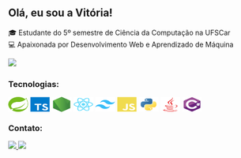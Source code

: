 
## Olá, eu sou a Vitória!
🎓 Estudante do 5º semestre de Ciência da Computação na UFSCar <br>
💻 Apaixonada por Desenvolvimento Web e Aprendizado de Máquina

<img height="180em" src="https://github-readme-stats.vercel.app/api/top-langs/?username=vitoriahilgert&layout=compact&theme=onedark"/> 

### Tecnologias:
<div style="display: inline_block"><img align="center" alt="Spring" height="30" width="40" src="https://github.com/devicons/devicon/blob/master/icons/spring/spring-original.svg"> <img align="center" alt="TypeScript" height="30" width="40" src="https://github.com/devicons/devicon/blob/master/icons/typescript/typescript-plain.svg"> <img align="center" alt="Node.js" height="30" width="40" src="https://github.com/devicons/devicon/blob/master/icons/nodejs/nodejs-original.svg"> <img align="center" alt="React" height="30" width="40" src="https://github.com/devicons/devicon/blob/master/icons/react/react-original.svg"> <img align="center" alt="Tailwind" height="30" width="40" src="https://github.com/devicons/devicon/blob/master/icons/tailwindcss/tailwindcss-original.svg"> <img align="center" alt="JavaScript" height="30" width="40" src="https://github.com/devicons/devicon/blob/master/icons/javascript/javascript-plain.svg"> <img align="center" alt="Python" height="30" width="40" src="https://raw.githubusercontent.com/devicons/devicon/master/icons/python/python-original.svg"> <img align="center" alt="Java" height="30" width="40" src="https://raw.githubusercontent.com/devicons/devicon/master/icons/java/java-plain.svg"> <img align="center" alt="C#" height="30" width="40" src="https://raw.githubusercontent.com/devicons/devicon/master/icons/csharp/csharp-original.svg"> </div>

### Contato:
<div> <a href="mailto:vihilgerttomasel@gmail.com" target="_blank"> <img src="https://img.shields.io/badge/-Gmail-%23333?style=for-the-badge&logo=gmail&logoColor=white"> </a> <a href="https://www.linkedin.com/in/vit%C3%B3ria-hilgert-2a8867307/" target="_blank"> <img src="https://img.shields.io/badge/-LinkedIn-%230077B5?style=for-the-badge&logo=linkedin&logoColor=white"> </a> </div>
